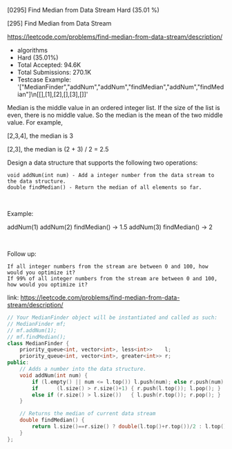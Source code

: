 [0295] Find Median from Data Stream                                 Hard   (35.01 %)

<!--front-->	
[295] Find Median from Data Stream  

https://leetcode.com/problems/find-median-from-data-stream/description/

* algorithms
* Hard (35.01%)
* Total Accepted:    94.6K
* Total Submissions: 270.1K
* Testcase Example:  '["MedianFinder","addNum","addNum","findMedian","addNum","findMedian"]\n[[],[1],[2],[],[3],[]]'

Median is the middle value in an ordered integer list. If the size of the list is even, there is no middle value. So the median is the mean of the two middle value.
For example,

[2,3,4], the median is 3

[2,3], the median is (2 + 3) / 2 = 2.5

Design a data structure that supports the following two operations:


	void addNum(int num) - Add a integer number from the data stream to the data structure.
	double findMedian() - Return the median of all elements so far.


 

Example:


addNum(1)
addNum(2)
findMedian() -> 1.5
addNum(3) 
findMedian() -> 2


 

Follow up:


	If all integer numbers from the stream are between 0 and 100, how would you optimize it?
	If 99% of all integer numbers from the stream are between 0 and 100, how would you optimize it?







<!--back-->

link: https://leetcode.com/problems/find-median-from-data-stream/description/

```cpp
// Your MedianFinder object will be instantiated and called as such:
// MedianFinder mf;
// mf.addNum(1);
// mf.findMedian();
class MedianFinder {
    priority_queue<int, vector<int>, less<int>>    l;
    priority_queue<int, vector<int>, greater<int>> r;
public:
    // Adds a number into the data structure.
    void addNum(int num) {
        if (l.empty() || num <= l.top()) l.push(num); else r.push(num);
        if      (l.size() > r.size()+1) { r.push(l.top()); l.pop(); }
        else if (r.size() > l.size())   { l.push(r.top()); r.pop(); }
    }

    // Returns the median of current data stream
    double findMedian() {
        return l.size()==r.size() ? double(l.top()+r.top())/2 : l.top();
    }
};
```


